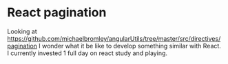 # React pagination

Looking at https://github.com/michaelbromley/angularUtils/tree/master/src/directives/pagination I wonder what it be like to develop something similar with React. I currently invested 1 full day on react study and playing.
